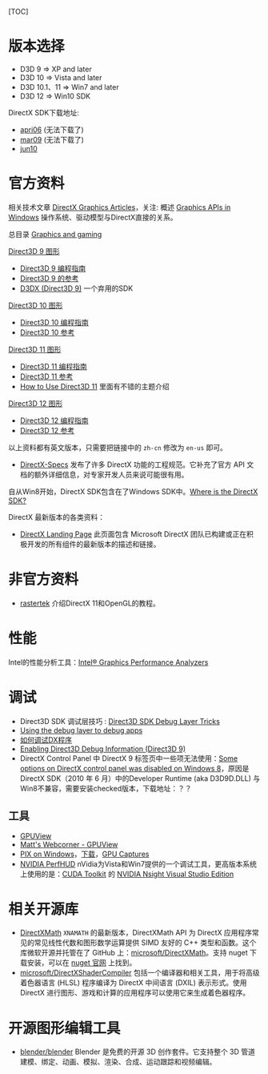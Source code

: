 [TOC]

# 版本选择

*   D3D 9 => XP and later
*   D3D 10 => Vista and later
*   D3D 10.1、11 => Win7 and later
*   D3D 12 => Win10 SDK

DirectX SDK下载地址:

*   [apri06](https://download.microsoft.com/download/6/4/4/6444ce7d-0703-4835-8d0d-df8d891bee5d/dxsdk_apr2006.exe) (无法下载了)
*   [mar09](https://download.microsoft.com/download/3/A/5/3A53CE87-F5C9-4CE5-92E1-5E2AF4841741/DXSDK_Mar09.exe) (无法下载了)
*   [jun10](https://download.microsoft.com/download/A/E/7/AE743F1F-632B-4809-87A9-AA1BB3458E31/DXSDK_Jun10.exe)

# 官方资料

相关技术文章 [DirectX Graphics Articles](https://docs.microsoft.com/en-us/windows/win32/direct3darticles/directx-graphics-articles-portal)，关注: 概述 [Graphics APIs in Windows](https://docs.microsoft.com/en-us/windows/win32/direct3darticles/graphics-apis-in-windows-vista) 操作系统、驱动模型与DirectX直接的关系。

总目录 [Graphics and gaming](https://docs.microsoft.com/en-us/windows/win32/graphics-and-multimedia)

[Direct3D 9 图形](https://docs.microsoft.com/zh-cn/windows/win32/direct3d9/dx9-graphics)

*   [Direct3D 9 编程指南](https://docs.microsoft.com/zh-cn/windows/win32/direct3d9/dx9-graphics-programming-guide)
*   [Direct3D 9 的参考](https://docs.microsoft.com/zh-cn/windows/win32/direct3d9/dx9-graphics-reference)
*   [D3DX (Direct3D 9)](https://docs.microsoft.com/en-us/windows/win32/direct3d9/d3dx) 一个弃用的SDK

[Direct3D 10 图形](https://docs.microsoft.com/zh-cn/windows/win32/direct3d10/d3d10-graphics)

*   [Direct3D 10 编程指南](https://docs.microsoft.com/zh-cn/windows/win32/direct3d10/d3d10-graphics-programming-guide)
*   [Direct3D 10 参考](https://docs.microsoft.com/zh-cn/windows/win32/direct3d10/d3d10-graphics-reference)

[Direct3D 11 图形](https://docs.microsoft.com/zh-cn/windows/win32/direct3d11/atoc-dx-graphics-direct3d-11)

*   [Direct3D 11 编程指南](https://docs.microsoft.com/zh-cn/windows/win32/direct3d11/dx-graphics-overviews)
*   [Direct3D 11 参考](https://docs.microsoft.com/zh-cn/windows/win32/direct3d11/atoc-d3d11-graphics-reference)
*   [How to Use Direct3D 11](https://docs.microsoft.com/en-us/windows/win32/direct3d11/how-to-use-direct3d-11) 里面有不错的主题介绍

[Direct3D 12 图形](https://docs.microsoft.com/zh-cn/windows/win32/direct3d12/direct3d-12-graphics)

*   [Direct3D 12 编程指南](https://docs.microsoft.com/zh-cn/windows/win32/direct3d12/directx-12-programming-guide)
*   [Direct3D 12 参考](https://docs.microsoft.com/zh-cn/windows/win32/direct3d12/direct3d-12-reference)

以上资料都有英文版本，只需要把链接中的 `zh-cn` 修改为 `en-us` 即可。

* [DirectX-Specs](https://microsoft.github.io/DirectX-Specs/) 发布了许多 DirectX 功能的工程规范。它补充了官方 API 文档的额外详细信息，对专家开发人员来说可能很有用。

自从Win8开始，DirectX SDK包含在了Windows SDK中。[Where is the DirectX SDK?](https://docs.microsoft.com/en-us/windows/win32/directx-sdk--august-2009-)

DirectX 最新版本的各类资料：

- [DirectX Landing Page](https://devblogs.microsoft.com/directx/landing-page/) 此页面包含 Microsoft DirectX 团队已构建或正在积极开发的所有组件的最新版本的描述和链接。

# 非官方资料

- [rastertek](https://www.rastertek.com/tutindex.html) 介绍DirectX 11和OpenGL的教程。

# 性能

Intel的性能分析工具：[Intel® Graphics Performance Analyzers](https://www.intel.com/content/www/us/en/developer/tools/graphics-performance-analyzers/overview.html)


# 调试

*   Direct3D SDK 调试层技巧 : [Direct3D SDK Debug Layer Tricks](https://walbourn.github.io/direct3d-sdk-debug-layer-tricks/)
*   [Using the debug layer to debug apps](https://docs.microsoft.com/en-us/windows/win32/direct3d11/using-the-debug-layer-to-test-apps)
*   [如何调试DX程序](https://www.cnblogs.com/graphics/archive/2011/03/14/1984200.html)
*   [Enabling Direct3D Debug Information (Direct3D 9)](https://learn.microsoft.com/en-us/windows/win32/direct3d9/enabling-direct3d-debug-information)
*   DirectX Control Panel 中 DirectX 9 标签页中一些项无法使用：[Some options on DirectX control panel was disabled on Windows 8](https://stackoverflow.com/questions/16772123/some-options-on-directx-control-panel-was-disabled-on-windows-8)，原因是DirectX SDK（2010 年 6 月）中的Developer Runtime (aka D3D9D.DLL) 与Win8不兼容，需要安装checked版本，下载地址：？？

## 工具

*   [GPUView](https://docs.microsoft.com/en-us/windows-hardware/drivers/display/using-gpuview)
*   [Matt's Webcorner - GPUView](https://graphics.stanford.edu/\~mdfisher/GPUView.html)
*   [PIX on Windows](https://devblogs.microsoft.com/pix/)，[下载](https://devblogs.microsoft.com/pix/download/)，[GPU Captures](https://devblogs.microsoft.com/pix/gpu-captures/)
*   [NVIDIA PerfHUD](https://developer.nvidia.com/nvidia-perfhud) nVidia为Vista和Win7提供的一个调试工具，更高版本系统上使用的是：[CUDA Toolkit](https://developer.nvidia.com/cuda-toolkit) 的 [NVIDIA Nsight Visual Studio Edition](https://developer.nvidia.com/nsight-visual-studio-edition)

# 相关开源库

- [DirectXMath](https://learn.microsoft.com/en-us/windows/win32/dxmath/directxmath-portal) `XNAMATH` 的最新版本，DirectXMath API 为 DirectX 应用程序常见的常见线性代数和图形数学运算提供 SIMD 友好的 C++ 类型和函数。这个库微软开源并托管在了 GitHub 上：[microsoft/DirectXMath](https://github.com/Microsoft/DirectXMath)。支持 nuget 下载安装，可以在 [nuget 官网](https://www.nuget.org/packages) 上找到。
- [microsoft/DirectXShaderCompiler](https://github.com/microsoft/DirectXShaderCompiler) 包括一个编译器和相关工具，用于将高级着色器语言 (HLSL) 程序编译为 DirectX 中间语言 (DXIL) 表示形式。使用 DirectX 进行图形、游戏和计算的应用程序可以使用它来生成着色器程序。


# 开源图形编辑工具

- [blender/blender](https://github.com/blender/blender) Blender 是免费的开源 3D 创作套件。它支持整个 3D 管道建模、绑定、动画、模拟、渲染、合成、运动跟踪和视频编辑。